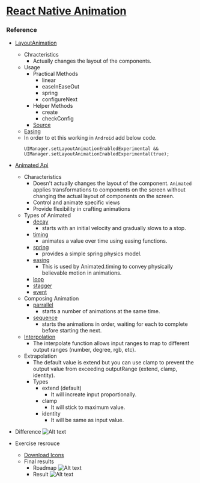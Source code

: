 # [React Native Animation](https://facebook.github.io/react-native/docs/animations)

### Reference
- [LayoutAnimation](https://facebook.github.io/react-native/docs/layoutanimation)
  * Chracteristics
    - Actually changes the layout of the components.
  * Usage
    - Practical Methods
      + linear
      + easeInEaseOut
      + spring
      + configureNext
    - Helper Methods
      + create
      + checkConfig
    - [Source](https://github.com/facebook/react-native/blob/master/Libraries/LayoutAnimation/LayoutAnimation.js)
  * [Easing](https://developers.google.com/web/fundamentals/design-and-ux/animations/the-basics-of-easing?hl=ko)
  * In order to et this working in `Android` add below code.
    ```
    UIManager.setLayoutAnimationEnabledExperimental && UIManager.setLayoutAnimationEnabledExperimental(true);
    ```
- [Animated Api](https://facebook.github.io/react-native/docs/animations#animated-api)
  * Characteristics
    - Doesn't actually changes the layout of the component. `Animated` applies transformations to components on the screen without changing the actual layout of components on the screen.
    - Control and animate specific views
    - Provide flexibility in crafting animations
  * Types of Animated
    - [decay](https://facebook.github.io/react-native/docs/animated#decay)
      + starts with an initial velocity and gradually slows to a stop.
    - [timing](https://facebook.github.io/react-native/docs/animated#timing)
      + animates a value over time using easing functions.
    - [spring](https://facebook.github.io/react-native/docs/animated#spring)
      + provides a simple spring physics model.
    - [easing](https://facebook.github.io/react-native/docs/animated#easing)
      + This is used by Animated.timing to convey physically believable motion in animations.
    - [loop](https://facebook.github.io/react-native/docs/animated#loop)
    - [stagger](https://facebook.github.io/react-native/docs/animated#stagger)
    - [event](https://facebook.github.io/react-native/docs/animated#event)
  * Composing Animation
    - [parrallel](https://facebook.github.io/react-native/docs/animated#parrallel)
      + starts a number of animations at the same time.
    - [sequence](https://facebook.github.io/react-native/docs/animated#sequence)
      + starts the animations in order, waiting for each to complete before starting the next.
  * [Interpolation](https://facebook.github.io/react-native/docs/animated#interpolation)
    - The interpolate function allows input ranges to map to different output ranges (number, degree, rgb, etc).
  * Extrapolation
    - The default value is extend but you can use clamp to prevent the output value from exceeding outputRange (extend, clamp, identity).
    - Types
      + extend (default)
        - It will increate input proportionally.
      + clamp
        - It will stick to maximum value.
      + identity
        - It will be same as input value.



- Difference
  ![Alt text](https://github.com/dooboolab/react-native-training/blob/master/images/layout_anim%20%26%20animated.png)

- Exercise resrouce
  * [Download Icons](https://firebasestorage.googleapis.com/v0/b/foodieon-292ad.appspot.com/o/icons.zip?alt=media&token=9a0ba214-d27d-42b1-9b1d-4aaee5244549)
  * Final results
    + Roadmap
      ![Alt text](https://github.com/dooboolab/react-native-training/blob/master/images/task_roadmap.png)
    + Result
      ![Alt text](https://github.com/dooboolab/react-native-training/blob/master/images/task_result.gif)
